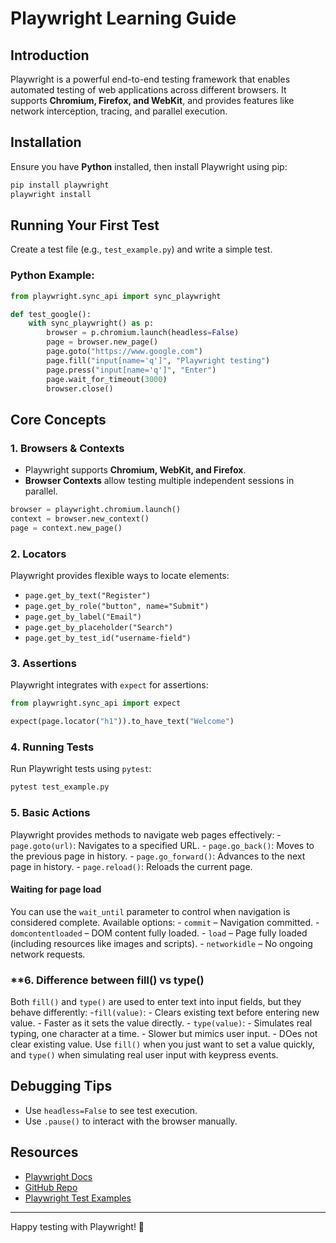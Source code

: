 # Playwright Learning Guide

## Introduction
Playwright is a powerful end-to-end testing framework that enables automated testing of web applications across different browsers. It supports **Chromium, Firefox, and WebKit**, and provides features like network interception, tracing, and parallel execution.

## Installation
Ensure you have **Python** installed, then install Playwright using pip:

```sh
pip install playwright
playwright install
```

## Running Your First Test
Create a test file (e.g., `test_example.py`) and write a simple test.

### **Python Example**:
```python
from playwright.sync_api import sync_playwright

def test_google():
    with sync_playwright() as p:
        browser = p.chromium.launch(headless=False)
        page = browser.new_page()
        page.goto("https://www.google.com")
        page.fill("input[name='q']", "Playwright testing")
        page.press("input[name='q']", "Enter")
        page.wait_for_timeout(3000)
        browser.close()
```

## Core Concepts
### **1. Browsers & Contexts**
- Playwright supports **Chromium, WebKit, and Firefox**.
- **Browser Contexts** allow testing multiple independent sessions in parallel.

```python
browser = playwright.chromium.launch()
context = browser.new_context()
page = context.new_page()
```

### **2. Locators**
Playwright provides flexible ways to locate elements:

- `page.get_by_text("Register")`
- `page.get_by_role("button", name="Submit")`
- `page.get_by_label("Email")`
- `page.get_by_placeholder("Search")`
- `page.get_by_test_id("username-field")`

### **3. Assertions**
Playwright integrates with `expect` for assertions:
```python
from playwright.sync_api import expect

expect(page.locator("h1")).to_have_text("Welcome")
```

### **4. Running Tests**
Run Playwright tests using `pytest`:
```sh
pytest test_example.py
```
### **5. Basic Actions**
Playwright provides methods to navigate web pages effectively: 
    - `page.goto(url)`: Navigates to a specified URL.
    - `page.go_back()`:  Moves to the previous page in history.
    - `page.go_forward()`:  Advances to the next page in history.
    - `page.reload()`: Reloads the current page.
    
#### Waiting for page load
You can use the `wait_until` parameter to control when navigation is considered complete. Available options:
    - `commit` – Navigation committed.
    - `domcontentloaded` – DOM content fully loaded.
    - `load` – Page fully loaded (including resources like images and scripts).
    - `networkidle` – No ongoing network requests.
### **6. Difference between fill() vs type()
Both `fill()` and `type()` are used to enter text into input fields, but they behave differently:
    -`fill(value)`:
       - Clears existing text before entering new value.
       - Faster as it sets the value directly.
    - `type(value)`:
        - Simulates real typing, one character at a time. 
        - Slower but mimics user input.
        - DOes not clear existing value.
Use `fill()` when you just want to set a value quickly, and `type()` when simulating real user input with keypress events.

## Debugging Tips
- Use `headless=False` to see test execution.
- Use `.pause()` to interact with the browser manually.

## Resources
- [Playwright Docs](https://playwright.dev/python/)
- [GitHub Repo](https://github.com/microsoft/playwright-python)
- [Playwright Test Examples](https://github.com/microsoft/playwright-python/tree/main/examples)

---
Happy testing with Playwright! 🚀


